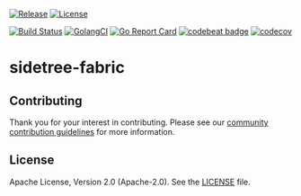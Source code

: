[![Release](https://img.shields.io/github/release/trustbloc/sidetree-fabric.svg?style=flat-square)](https://github.com/trustbloc/sidetree-fabric/releases/latest)
[![License](https://img.shields.io/badge/License-Apache%202.0-blue.svg)](https://raw.githubusercontent.com/trustbloc/sidetree-fabric/master/LICENSE)

[![Build Status](https://dev.azure.com/trustbloc/sidetree-fabric/_apis/build/status/trustbloc.sidetree-fabric?branchName=master)](https://dev.azure.com/trustbloc/sidetree-fabric/_build/latest?definitionId=4&branchName=master)
[![GolangCI](https://golangci.com/badges/github.com/trustbloc/sidetree-fabric.svg)](https://golangci.com/r/github.com/trustbloc/sidetree-fabric)
[![Go Report Card](https://goreportcard.com/badge/github.com/trustbloc/sidetree-fabric?style=flat-square)](https://goreportcard.com/report/github.com/trustbloc/sidetree-fabric)
[![codebeat badge](https://codebeat.co/badges/d549a1a4-372c-416b-ae56-7b6e395b3a56)](https://codebeat.co/projects/github-com-trustbloc-sidetree-fabric-master)
[![codecov](https://codecov.io/gh/trustbloc/sidetree-fabric/branch/master/graph/badge.svg)](https://codecov.io/gh/trustbloc/sidetree-fabric)


# sidetree-fabric



## Contributing
Thank you for your interest in contributing. Please see our [community contribution guidelines](https://github.com/trustbloc/community/blob/master/CONTRIBUTING.md) for more information.

## License
Apache License, Version 2.0 (Apache-2.0). See the [LICENSE](LICENSE) file.
